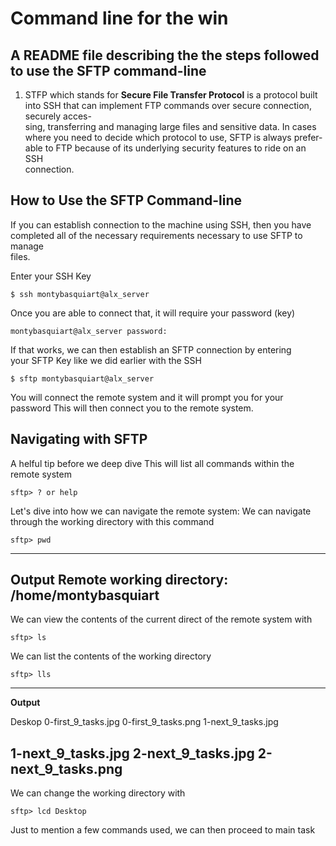 # Command line for the win

## A README file describing the the steps followed to use the SFTP command-line

1.  STFP which stands for **Secure File Transfer Protocol** is a protocol built\
into SSH that can implement FTP commands over secure connection, securely acces-\
sing, transferring and managing large files and sensitive data.
In cases where you need to decide which protocol to use, SFTP is always prefer-\
able to FTP because of its underlying security features to ride on an SSH\
connection.

## How to Use the SFTP Command-line
If you can establish connection to the machine using SSH, then you have\
completed all of the necessary requirements necessary to use SFTP to manage\
files.

Enter your SSH Key
```
$ ssh montybasquiart@alx_server
```
Once you are able to connect that, it will require your password (key)
```
montybasquiart@alx_server password:
```

If that works, we can then establish an SFTP connection by entering\
your SFTP Key like we did earlier with the SSH
```
$ sftp montybasquiart@alx_server
```
You will connect the remote system and it will prompt you for your password
This will then connect you to the remote system.
## Navigating with SFTP
A helful tip before we deep dive
This will list all commands within the remote system
```
sftp> ? or help
```
Let's dive into how we can navigate the remote system:
We can navigate through the working directory with this command
```
sftp> pwd
```
---
Output
Remote working directory: /home/montybasquiart
---
We can view the contents of the current direct of the remote system with
```
sftp> ls
```
We can list the contents of the working directory
```
sftp> lls
```
---
__Output__

Deskop	0-first_9_tasks.jpg	0-first_9_tasks.png	1-next_9_tasks.jpg

1-next_9_tasks.jpg		2-next_9_tasks.jpg	2-next_9_tasks.png
---
We can change the working directory with
```
sftp> lcd Desktop
```
Just to mention a few commands used, we can then proceed to main task
